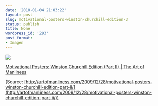 ```yaml
---
date: '2010-01-04 21:03:22'
layout: post
slug: motivational-posters-winston-churchill-edition-3
status: publish
title: None
wordpress_id: '293'
post_format:
- Imagen
---
```


[![](http://jjdenis.files.wordpress.com/2012/04/tumblr_kvqnpm1uux1qzqnl8o1_500.jpg)](http://artofmanliness.com/2009/12/28/motivational-posters-winston-churchill-edition-part-ii/)

[Motivational Posters: Winston Churchill Edition (Part II) | The Art of Manliness](http://artofmanliness.com/2009/12/28/motivational-posters-winston-churchill-edition-part-ii/)

(Source: [http://artofmanliness.com/2009/12/28/motivational-posters-winston-churchill-edition-part-ii/](http://artofmanliness.com/2009/12/28/motivational-posters-winston-churchill-edition-part-ii/))
